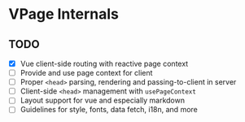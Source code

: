 # VPage Internals

## TODO

- [x] Vue client-side routing with reactive page context
- [ ] Provide and use page context for client
- [ ] Proper `<head>` parsing, rendering and passing-to-client in server
- [ ] Client-side `<head>` management with `usePageContext`
- [ ] Layout support for vue and especially markdown
- [ ] Guidelines for style, fonts, data fetch, i18n, and more
